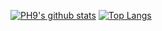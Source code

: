 [![PH9's github stats](https://github-readme-stats.wasabeef.vercel.app/api?username=PH9&show_icons=true&line_height=21&show_icons=true&theme=vue)](https://github.com/anuraghazra/github-readme-stats)
[![Top Langs](https://github-readme-stats.vercel.app/api/top-langs/?username=PH9&show_icons=true&layout=compact&theme=vue)](https://github.com/anuraghazra/github-readme-stats)
